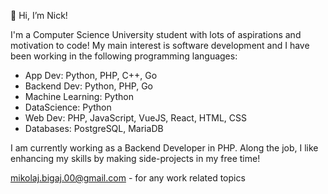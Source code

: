 👋 Hi, I’m Nick!

I'm a Computer Science University student with lots of aspirations and motivation to code!
My main interest is software development and I have been working in the following programming languages:
- App Dev: Python, PHP, C++, Go
- Backend Dev: Python, PHP, Go
- Machine Learning: Python
- DataScience: Python
- Web Dev: PHP, JavaScript, VueJS, React, HTML, CSS
- Databases: PostgreSQL, MariaDB

I am currently working as a Backend Developer in PHP. Along the job, I like enhancing my skills by making side-projects in my free time! 

mikolaj.bigaj.00@gmail.com - for any work related topics

<!---
MBigaj/MBigaj is a ✨ special ✨ repository because its `README.md` (this file) appears on your GitHub profile.
You can click the Preview link to take a look at your changes.
--->
